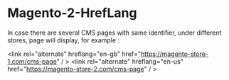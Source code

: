 # Magento-2-HrefLang

In case there are several CMS pages with same identifier, under different stores, page will display, for example :

\<link rel="alternate" hreflang="en-gb" href="https://magento-store-1.com/cms-page" / >
\<link rel="alternate" hreflang="en-us" href="https://magento-store-2.com/cms-page" / > 
